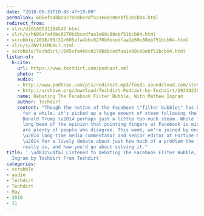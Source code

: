 ```yaml
---
date: "2018-05-31T10:45:47+10:00"
permalink: 605efa4bbc0270b8bcedfaa1e60c80ebf51bcb04.html
redirect_from:
- sl/n/d20180531104547.html
- sl/n/s/h605efa4bbc0270b8bcedfaa1e60c80ebf51bcb04.html
- scrobble/2018/05/31/605efa4bbc0270b8bcedfaa1e60c80ebf51bcb04.html
- sl/n/s/ZNVfJFMD9L7.html
- scrobble/Techdirt//605efa4bbc0270b8bcedfaa1e60c80ebf51bcb04.html
listen-of:
  h-cite:
    url: https://www.techdirt.com/podcast.xml
    photo: ""
    audio:
    - http://www.podtrac.com/pts/redirect.mp3/feeds.soundcloud.com/stream/293192301-techdirt-debating-the-facebook-filter-bubble-with-mathew-ingram.mp3
    - http://archive.org/download/Techdirt-Podcast-by-Techdirt/293192301-techdirt-debating-the-facebook-filter-bubble-with-mathew-ingram.mp3
    name: Debating The Facebook Filter Bubble, With Mathew Ingram
    author: Techdirt
    content: "Though the notion of the Facebook \"filter bubble\" has been around
      for a while, it's picked up a huge amount of steam following the election of
      Donald Trump \u2014 perhaps just a little too much steam. While Techdirt has
      long been of the opinion that pointing fingers at Facebook is misguided, there
      are plenty of people who disagree. This week, we're joined by one such person
      \u2014 long-time media commentator and senior editor at Fortune Mathew Ingram
      \u2014 for a lively debate about just how much of a problem the filter bubble
      really is, and how you'd go about solving it."
title: ' \ud83c\udfa7 Listened to Debating The Facebook Filter Bubble, With Mathew
  Ingram by Techdirt From Techdirt'
categories:
- scrobble
- audio
- Techdirt
- Techdirt
- May
- 2018
- 31
---
```

